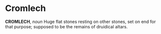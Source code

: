 # Cromlech

**CROMLECH**, _noun_ Huge flat stones resting on other stones, set on end for that purpose; supposed to be the remains of druidical altars.